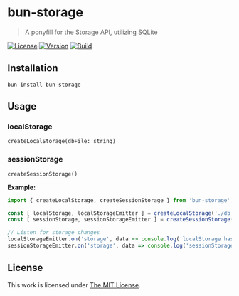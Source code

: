 # bun-storage

> A ponyfill for the Storage API, utilizing SQLite

[![License](https://img.shields.io/github/license/idleberg/bun-storage?color=blue&style=for-the-badge)](https://github.com/idleberg/bun-storage/blob/main/LICENSE)
[![Version](https://img.shields.io/npm/v/bun-storage?style=for-the-badge)](https://www.npmjs.org/package/bun-storage)
[![Build](https://img.shields.io/github/actions/workflow/status/idleberg/bun-storage/test.yml?style=for-the-badge)](https://github.com/idleberg/bun-storage/actions)

## Installation

`bun install bun-storage`

## Usage

### localStorage

`createLocalStorage(dbFile: string)`

### sessionStorage

`createSessionStorage()`

**Example:**

```js
import { createLocalStorage, createSessionStorage } from 'bun-storage';

const [ localStorage, localStorageEmitter ] = createLocalStorage('./db.sqlite');
const [ sessionStorage, sessionStorageEmitter ] = createSessionStorage();

// Listen for storage changes
localStorageEmitter.on('storage', data => console.log('localStorage has changed', data));
sessionStorageEmitter.on('storage', data => console.log('sessionStorage has changed', data));
```

## License

This work is licensed under [The MIT License](https://opensource.org/licenses/MIT).
